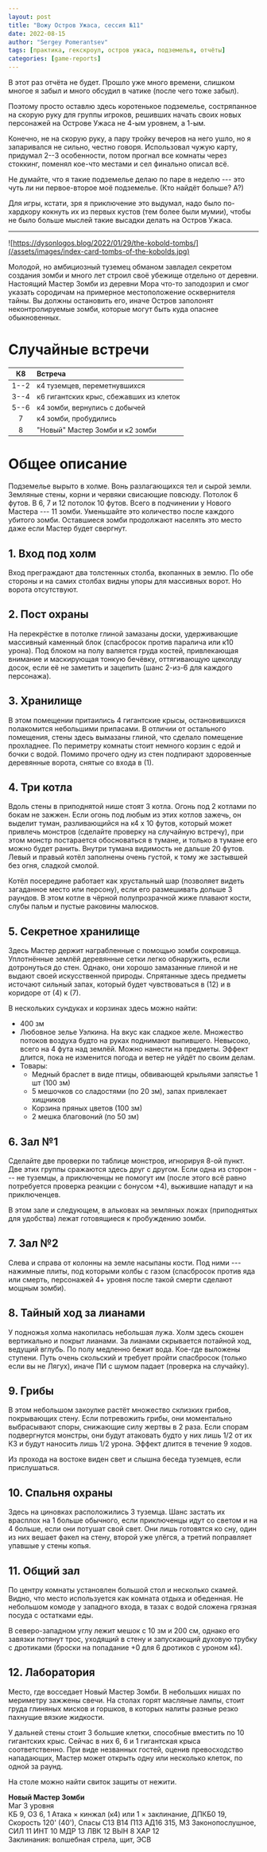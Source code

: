 ```yaml
---
layout: post
title: "Вожу Остров Ужаса, сессия №11"
date: 2022-08-15
author: "Sergey Pomerantsev"
tags: [практика, гекскроул, остров ужаса, подземелья, отчёты]
categories: [game-reports]
---
```


В этот раз отчёта не будет. Прошло уже много времени, слишком многое я забыл и много обсудил в чатике (после чего тоже забыл).

Поэтому просто оставлю здесь коротенькое подземелье, состряпанное на скорую руку для группы игроков, решивших начать своих новых персонажей на Острове Ужаса не 4-ым уровнем, а 1-ым.

Конечно, не на скорую руку, а пару тройку вечеров на него ушло, но я запаривался не сильно, честно говоря. Использовал чужую карту, придумал 2--3 особенности, потом прогнал все комнаты через стоккинг, поменял кое-что местами и сел финально описал всё.

Не думайте, что я такие подземелье делаю по паре в неделю --- это чуть ли ни первое-второе моё подземелье. (Кто найдёт больше? А?)

Для игры, кстати, зря я приключение это выдумал, надо было по-хардкору кокнуть их из первых кустов (тем более были мумии), чтобы не было больше мыслей такие высадки делать на Остров Ужаса.

---

![https://dysonlogos.blog/2022/01/29/the-kobold-tombs/](/assets/images/index-card-tombs-of-the-kobolds.jpg)

Молодой, но амбициозный туземец обманом завладел секретом создания зомби и много лет строил своё убежище отдельно от деревни. Настоящий Мастер Зомби из деревни Мора что-то заподозрил и смог указать сородичам на примерное местоположение осквернителя тайны. Вы должны остановить его, иначе Остров заполонят неконтролируемые зомби, которые могут быть куда опаснее обыкновенных.

# Случайные встречи

| К8   | Встреча  |
| :---:|:-------- |
| 1--2 | к4 туземцев, переметнувшихся |
| 3--4 | к6 гигантских крыс, сбежавших из клеток |
| 5--6 | к4 зомби, вернулись с добычей |
| 7    | к4 зомби, пробудились |
| 8    | "Новый" Мастер Зомби и к2 зомби |

# Общее описание

Подземелье вырыто в холме. Вонь разлагающихся тел и сырой земли. Земляные стены, корни и червяки свисающие повсюду. Потолок 6 футов. В 6, 7 и 12 потолок 10 футов. Всего в подчинении у Нового Мастера --- 11 зомби. Уменьшайте это количество после каждого убитого зомби. Оставшиеся зомби продолжают населять это место даже если Мастер будет свергнут.

## 1. Вход под холм

Вход преграждают два толстенных столба, вкопанных в землю. По обе стороны и на самих столбах видны упоры для массивных ворот. Но ворота отсутствуют.

## 2. Пост охраны

На перекрёстке в потолке глиной замазаны доски, удерживающие массивный каменный блок (спасбросок против паралича или к10 урона). Под блоком на полу валяется груда костей, привлекающая внимание и маскирующая тонкую бечёвку, оттягивающую щеколду досок, если её не заметить и зацепить (шанс 2-из-6 для каждого персонажа).

## 3. Хранилище

В этом помещении притаились 4 гигантские крысы, остановившихся полакомится небольшими припасами. В отличии от остального помещения, стены здесь вымазаны глиной, что сделало помещение прохладнее. По периметру комнаты стоит немного корзин с едой и бочки с водой. Помимо прочего одну из стен подпирают здоровенные деревянные ворота, снятые со входа в (1).

## 4. Три котла

Вдоль стены в приподнятой нише стоят 3 котла. Огонь под 2 котлами по бокам не зажжен. Если огонь под любым из этих котлов зажечь, он выделит туман, разливающийся на к4 x 10 футов, который может привлечь монстров (сделайте проверку на случайную встречу), при этом монстр постарается обосноваться в тумане, и только в тумане его можно будет ранить. Внутри тумана видимость не дальше 20 футов. Левый и правый котёл заполнены очень густой, к тому же застывшей без огня, сладкой смолой.

Котёл посередине работает как хрустальный шар (позволяет видеть загаданное место или персону), если его размешивать дольше 3 раундов. В этом котле в чёрной полупрозрачной жиже плавают кости, слубы пальм и пустые раковины малюсков.

## 5. Секретное хранилище

Здесь Мастер держит награбленные с помощью зомби сокровища. Уплотнённые землёй деревянные сетки легко обнаружить, если дотронуться до стен. Однако, они хорошо замазанные глиной и не выдают своей искусственной природы. Спрятанные здесь предметы источают сильный запах, который будет чувствоваться в (12) и в коридоре от (4) к (7).

В нескольких сундуках и корзинах здесь можно найти:

- 400 зм
- Любовное зелье Уэлкина. На вкус как сладкое желе. Множество потоков воздуха будто на руках поднимают выпившего. Невысоко, всего на 4 фута над землёй. Можно нанести на предметы. Эффект длится, пока не изменится погода и ветер не уйдёт по своим делам. 
- Товары:
	- Медный браслет в виде птицы, обвивающей крыльями запястье 1 шт (100 зм)
	- 5 мешочков со сладостями (по 20 зм), запах привлекает хищников
	- Корзина пряных цветов (100 зм)
	- 2 мешка благовоний (по 50 зм)

## 6. Зал №1

Сделайте две проверки по таблице монстров, игнорируя 8-ой пункт. Две этих группы сражаются здесь друг с другом. Если одна из сторон --- не туземцы, а приключенцы не помогут им (после этого всё равно потребуется проверка реакции с бонусом +4), выжившие нападут и на приключенцев.

В этом зале и следующем, в альковах на земляных ложах (приподнятых для удобства) лежат готовящиеся к пробуждению зомби.

## 7. Зал №2

Слева и справа от колонны на земле насыпаны кости. Под ними --- нажимные плиты, под которыми колбы с газом (спасбросок против яда или смерть, персонажей 4+ уровня после такой смерти сделают мощным зомби).

## 8. Тайный ход за лианами

У подножья холма накопилась небольшая лужа. Холм здесь скошен вертикально и покрыт лианами. За лианами скрывается потайной ход, ведущий вглубь. По полу медленно бежит вода. Кое-где выложены ступени. Путь очень скольский и требует пройти спасбросок (только если вы не Лягух), иначе ПИ с шумом падает (проверка на случайку).

## 9. Грибы

В этом небольшом закоулке растёт множество склизких грибов, покрывающих стену. Если потревожить грибы, они моментально выбрасывают споры, снижающие силу жертвы в 2 раза. Если спорам подвергнутся монстры, они будут атаковать будто у них лишь 1/2 от их КЗ и будут наносить лишь 1/2 урона. Эффект длится в течение 9 ходов.

Из прохода на востоке виден свет и слышна беседа туземцев, если прислушаться.

## 10. Спальня охраны

Здесь на циновках расположились 3 туземца. Шанс застать их врасплох на 1 больше обычного, если приключенцы идут со светом и на 4 больше, если они потушат свой свет. Они лишь готовятся ко сну, один из них вешает факел на стену, второй уже улёгся, а третий поправляет упавшые у стены копья.

## 11. Общий зал

По центру комнаты установлен большой стол и несколько скамей. Видно, что место используется как комната отдыха и обеденная. Не небольшом комоде у западного входа, в тазах с водой сложена грязная посуда с остатками еды.

В северо-западном углу лежит мешок с 10 зм и 200 см, однако его завязки потянут трос, уходящий в стену и запускающий духовую трубку с дротиками (броски на попадание +0 для 6 дротиков с уроном к4).

## 12. Лаборатория

Место, где восседает Новый Мастер Зомби. В небольших нишах по мериметру зажжены свечи. На столах горят масляные лампы, стоит груда глиняных мисков и горшков, в которых налиты разные резко пахнущие вязкие жидкости.

У дальней стены стоит 3 большие клетки, способные вместить по 10 гигантских крыс. Сейчас в них 6, 6 и 1 гигантская крыса соответственно. При виде незванных гостей, оценив превосходство нападающих, Мастер может открыть одну или несколько клеток, по одной за раунд.

На столе можно найти свиток защиты от нежити.

**Новый Мастер Зомби**  
Маг 3 уровня  
КБ 9, ОЗ 6, 1 Атака × кинжал (к4) или 1 × заклинание, ДПКБ0 19, Скорость 120' (40'), Спасы С13 В14 П13 АД16 З15, МЗ Законопослушное, СИЛ 11 ИНТ 10 МДР 13 ЛВК 12 ВЫН 8 ХАР 12  
Заклинания: волшебная стрела, щит, ЭСВ
